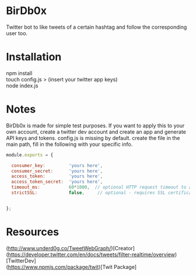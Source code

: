 # BirDb0x

Twitter bot to like tweets of a certain hashtag and follow the corresponding user too.

# Installation
 npm install <br>
 touch config.js > (insert your twitter app keys)<br>
 node index.js

# Notes
BirDb0x is made for simple test purposes. If you want to apply this to your own account, create a twitter dev account and create an app and generate API keys and tokens. config.js is missing by default. create the file in the main path, fill in the following with your specific info.<br>

```javascript
module.exports = {

  consumer_key:         'yours here',
  consumer_secret:      'yours here',
  access_token:         'yours here',
  access_token_secret:  'yours here',
  timeout_ms:           60*1000,  // optional HTTP request timeout to apply to all requests.
  strictSSL:            false,     // optional - requires SSL certificates to be valid


};
```

# Resources
(http://www.underd0g.co/TweetWebGraph/)[Creator]<br>
(https://developer.twitter.com/en/docs/tweets/filter-realtime/overview)[TwitterDev]<br>
(https://www.npmjs.com/package/twit)[Twit Package]
